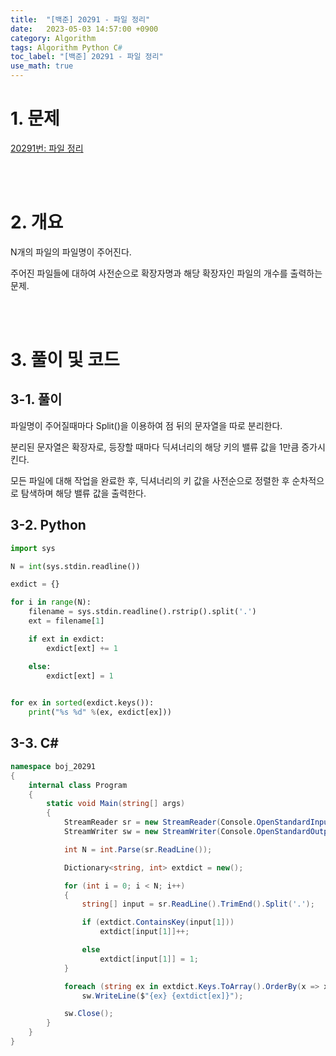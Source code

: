 ```yaml
---
title:  "[백준] 20291 - 파일 정리"
date:   2023-05-03 14:57:00 +0900
category: Algorithm
tags: Algorithm Python C#
toc_label: "[백준] 20291 - 파일 정리"
use_math: true
---
```


# 1. 문제
[20291번: 파일 정리](https://www.acmicpc.net/problem/20291)


<br/>
<br/>

# 2. 개요
N개의 파일의 파일명이 주어진다.

주어진 파일들에 대하여 사전순으로 확장자명과 해당 확장자인 파일의 개수를 출력하는 문제.

<br/>
<br/>

# 3. 풀이 및 코드
## 3-1. 풀이
파일명이 주어질때마다 Split()을 이용하여 점 뒤의 문자열을 따로 분리한다.

분리된 문자열은 확장자로, 등장할 때마다 딕셔너리의 해당 키의 밸류 값을 1만큼 증가시킨다.

모든 파일에 대해 작업을 완료한 후, 딕셔너리의 키 값을 사전순으로 정렬한 후 순차적으로 탐색하며 해당 밸류 값을 출력한다.

## 3-2. Python

```python
import sys

N = int(sys.stdin.readline())

exdict = {}

for i in range(N):
    filename = sys.stdin.readline().rstrip().split('.')
    ext = filename[1]

    if ext in exdict:
        exdict[ext] += 1

    else:
        exdict[ext] = 1
        

for ex in sorted(exdict.keys()):
    print("%s %d" %(ex, exdict[ex]))
```

## 3-3. C#

```csharp
namespace boj_20291
{
    internal class Program
    {
        static void Main(string[] args)
        {
            StreamReader sr = new StreamReader(Console.OpenStandardInput());
            StreamWriter sw = new StreamWriter(Console.OpenStandardOutput());

            int N = int.Parse(sr.ReadLine());

            Dictionary<string, int> extdict = new();

            for (int i = 0; i < N; i++)
            {
                string[] input = sr.ReadLine().TrimEnd().Split('.');

                if (extdict.ContainsKey(input[1]))
                    extdict[input[1]]++;

                else
                    extdict[input[1]] = 1;
            }

            foreach (string ex in extdict.Keys.ToArray().OrderBy(x => x))
                sw.WriteLine($"{ex} {extdict[ex]}");

            sw.Close();
        }
    }
}
```